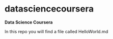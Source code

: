 # datasciencecoursera
**Data Science Coursera**


In this repo you will find a file called HelloWorld.md
